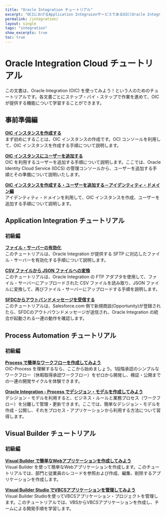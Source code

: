 ```yaml
---
title: "Oracle Integration チュートリアル"
excerpt: "OCIにおけるApplication IntegraionサービスであるOIC(Oracle Integraion Cloud)について学習できるチュートリアルです。"
permalink: /integration/
layout: single
tags: "integration"
show_excerpts: true
toc: true
---
```


# Oracle Integration Cloud チュートリアル

この文書は、Oracle Integration (OIC) を使ってみよう！という人のためのチュートリアルです。各文書ごとにステップ・バイ・ステップで作業を進めて、OIC が提供する機能について学習することができます。

## 事前準備編

**[OIC インスタンスを作成する](./integration-for-commons-1-instance)**  
まず初めにすることは、OIC インスタンスの作成です。OCI コンソールを利用して、OIC インスタンスを作成する手順について説明します。

**[OIC インスタンスにユーザーを追加する](./integration-for-commons-2-addusr)**  
OIC を利用するユーザーを追加する手順について説明します。ここでは、Oracle Identity Cloud Service (IDCS) の管理コンソールから、ユーザーを追加する手順とその準備について説明いたします。

**[OIC インスタンスを作成する・ユーザーを追加する－アイデンティティ・ドメイン編](./integration-for-commons-1-instance-id)**  
アイデンティティ・ドメインを利用して、OIC インスタンスを作成、ユーザーを追加する手順について説明します。

## Application Integration チュートリアル

### 初級編

**[ファイル・サーバーの有効化](./app-integration-for-beginners-1-filesv)**  
このチュートリアルは、Oracle Integration が提供する SFTP に対応したファイル・サーバーを有効化する手順について説明します。

**[CSV ファイルから JSON ファイルへの変換](./app-integration-for-beginners-2-csvjson)**  
このチュートリアルは、Oracle Integration の FTP アダプタを使用して、ファイル・サーバーにアップロードされた CSV ファイルを読み取り、JSON ファイルに変換して、再びファイル・サーバーにアップロードする手順を説明します。

**[SFDCからアウトバンドメッセージを受信する](./app-integration-for-beginners-3-sfdc)**  
このチュートリアルは、Salesforce.com 側で新規商談(Opportunity)が登録されたら、SFDCのアウトバウンドメッセージが送信され、Oracle Integration の統合が起動される一連の動作を確認します。

## Process Automation チュートリアル

### 初級編

**[Process で簡単なワークフローを作成してみよう](./process-for-beginners-1-wf)**   
OIC-Process を理解するなら、ここから始めましょう。1段階承認のシンプルなワークフロー（休暇取得承認ワークフロー）をゼロから開発し、検証・公開までの一連の開発サイクルを体験できます。

**[Oracle Integration - Process でデシジョン・モデルを作成してみよう](./process-for-beginners-2-dmodel)**   
デシジョン・モデルを利用すると、ビジネス・ルールと業務プロセス（ワークフロー）を分離して管理・更新できます。ここでは、簡単なデシジョン・モデルを作成・公開し、それをプロセス・アプリケーションから利用する方法について習得します。

## Visual Builder チュートリアル

### 初級編

**[Visual Builder で簡単なWebアプリケーションを作成してみよう](./vbcs-for-beginners-1)**   
Visual Builder を使って簡単なWebアプリケーションを作成します。このチュートリアルでは、部門と従業員のレコードを参照および作成、編集、削除するアプリケーションを作成します。

**[Visual Builder Studio でVBCSアプリケーションを管理してみよう](./vbcs-for-beginners-2-vbs)**   
Visual Builder Studioを使ってVBCSアプリケーション・プロジェクトを管理します。このチュートリアルでは、VBSからVBCSアプリケーションを作成し、チームによる開発手順を学習します。
